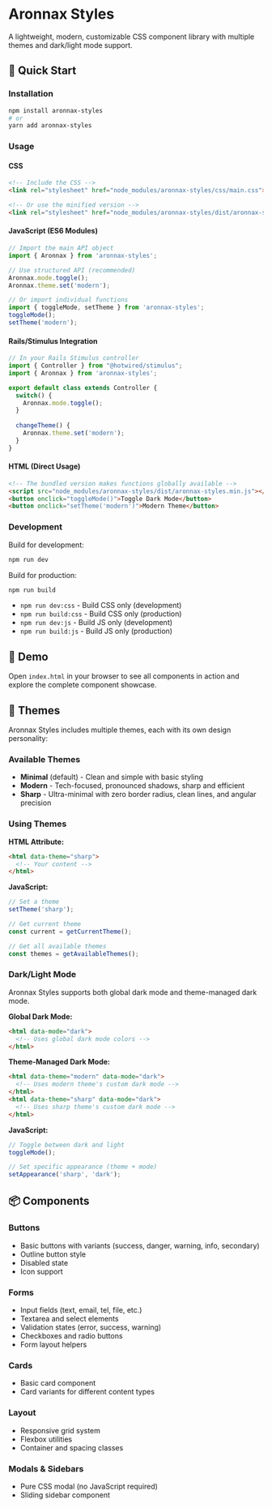 # Aronnax Styles

A lightweight, modern, customizable CSS component library with multiple themes and dark/light mode support.

## 🚀 Quick Start

### Installation

```bash
npm install aronnax-styles
# or
yarn add aronnax-styles
```

### Usage

#### CSS

```html
<!-- Include the CSS -->
<link rel="stylesheet" href="node_modules/aronnax-styles/css/main.css">

<!-- Or use the minified version -->
<link rel="stylesheet" href="node_modules/aronnax-styles/dist/aronnax-styles.min.css">
```

#### JavaScript (ES6 Modules)

```javascript
// Import the main API object
import { Aronnax } from 'aronnax-styles';

// Use structured API (recommended)
Aronnax.mode.toggle();
Aronnax.theme.set('modern');

// Or import individual functions
import { toggleMode, setTheme } from 'aronnax-styles';
toggleMode();
setTheme('modern');
```

#### Rails/Stimulus Integration

```javascript
// In your Rails Stimulus controller
import { Controller } from "@hotwired/stimulus";
import { Aronnax } from 'aronnax-styles';

export default class extends Controller {
  switch() {
    Aronnax.mode.toggle();
  }
  
  changeTheme() {
    Aronnax.theme.set('modern');
  }
}
```

#### HTML (Direct Usage)

```html
<!-- The bundled version makes functions globally available -->
<script src="node_modules/aronnax-styles/dist/aronnax-styles.min.js"></script>
<button onclick="toggleMode()">Toggle Dark Mode</button>
<button onclick="setTheme('modern')">Modern Theme</button>
```

### Development

Build for development:
```bash
npm run dev
```

Build for production:
```bash
npm run build
```
- `npm run dev:css` - Build CSS only (development)
- `npm run build:css` - Build CSS only (production)
- `npm run dev:js` - Build JS only (development)
- `npm run build:js` - Build JS only (production)

## 📄 Demo

Open `index.html` in your browser to see all components in action and explore the complete component showcase.

## 🎨 Themes

Aronnax Styles includes multiple themes, each with its own design personality:

### Available Themes

- **Minimal** (default) - Clean and simple with basic styling
- **Modern** - Tech-focused, pronounced shadows, sharp and efficient
- **Sharp** - Ultra-minimal with zero border radius, clean lines, and angular precision

### Using Themes

**HTML Attribute:**
```html
<html data-theme="sharp">
  <!-- Your content -->
</html>
```

**JavaScript:**
```javascript
// Set a theme
setTheme('sharp');

// Get current theme
const current = getCurrentTheme();

// Get all available themes
const themes = getAvailableThemes();
```

### Dark/Light Mode

Aronnax Styles supports both global dark mode and theme-managed dark mode.

**Global Dark Mode:**
```html
<html data-mode="dark">
  <!-- Uses global dark mode colors -->
</html>
```

**Theme-Managed Dark Mode:**
```html
<html data-theme="modern" data-mode="dark">
  <!-- Uses modern theme's custom dark mode -->
</html>
<html data-theme="sharp" data-mode="dark">
  <!-- Uses sharp theme's custom dark mode -->
</html>
```

**JavaScript:**
```javascript
// Toggle between dark and light
toggleMode();

// Set specific appearance (theme + mode)
setAppearance('sharp', 'dark');
```

## 📦 Components

### Buttons
- Basic buttons with variants (success, danger, warning, info, secondary)
- Outline button style
- Disabled state
- Icon support

### Forms
- Input fields (text, email, tel, file, etc.)
- Textarea and select elements
- Validation states (error, success, warning)
- Checkboxes and radio buttons
- Form layout helpers

### Cards
- Basic card component
- Card variants for different content types

### Layout
- Responsive grid system
- Flexbox utilities
- Container and spacing classes

### Modals & Sidebars
- Pure CSS modal (no JavaScript required)
- Sliding sidebar component
